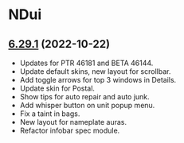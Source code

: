 # NDui

## [6.29.1](https://github.com/siweia/NDui/tree/6.29.1) (2022-10-22)

- Updates for PTR 46181 and BETA 46144.
- Update default skins, new layout for scrollbar.
- Add toggle arrows for top 3 windows in Details.
- Update skin for Postal.
- Show tips for auto repair and auto junk.
- Add whisper button on unit popup menu.
- Fix a taint in bags.
- New layout for nameplate auras.
- Refactor infobar spec module.